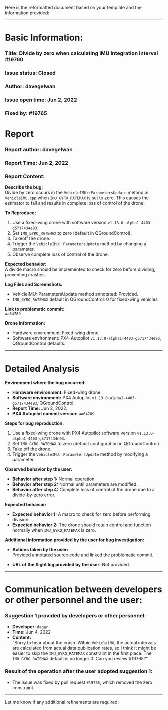 Here is the reformatted document based on your template and the information provided:

---

# Basic Information:
### Title: Divide by zero when calculating IMU integration interval #19760
### Issue status: Closed
### Author: davegelwan
### Issue open time: Jun 2, 2022
### Fixed by: #19765

# Report
### Report author: davegelwan
### Report Time: Jun 2, 2022
### Report Content:   
**Describe the bug:**  
Divide by zero occurs in the `VehicleIMU::ParametersUpdate` method in `VehicleIMU.cpp` when `IMU_GYRO_RATEMAX` is set to zero. This causes the estimator to fail and results in complete loss of control of the drone.  

**To Reproduce:**  
1. Use a fixed-wing drone with software version `v1.13.0-alpha1-4403-g5717434e93`.  
2. Set `IMU_GYRO_RATEMAX` to zero (default in QGroundControl).  
3. Takeoff the drone.  
4. Trigger the `VehicleIMU::ParametersUpdate` method by changing a parameter.  
5. Observe complete loss of control of the drone.  

**Expected behavior:**  
A divide macro should be implemented to check for zero before dividing, preventing crashes.

**Log Files and Screenshots:**  
- VehicleIMU::ParametersUpdate method annotated: Provided.  
- `IMU_GYRO_RATEMAX` default in QGroundControl: 0 for fixed-wing vehicles.  

**Link to problematic commit:**  
`aa64789`  

**Drone Information:**  
- Hardware environment: Fixed-wing drone.  
- Software environment: PX4-Autopilot `v1.13.0-alpha1-4403-g5717434e93`, QGroundControl defaults.  

---

# Detailed Analysis

**Environment where the bug occurred:**

- **Hardware environment:** Fixed-wing drone.  
- **Software environment:** PX4 Autopilot `v1.13.0-alpha1-4403-g5717434e93`, QGroundControl.  
- **Report Time:** Jun 2, 2022.  
- **PX4 Autopilot commit version:** `aa64789`.  

**Steps for bug reproduction:**

1. Use a fixed-wing drone with PX4 Autopilot software version `v1.13.0-alpha1-4403-g5717434e93`.  
2. Set `IMU_GYRO_RATEMAX` to zero (default configuration in QGroundControl).  
3. Take off the drone.  
4. Trigger the `VehicleIMU::ParametersUpdate` method by modifying a parameter.  

**Observed behavior by the user:**

- **Behavior after step 1:** Normal operation.  
- **Behavior after step 2:** Normal until parameters are modified.  
- **Behavior after step 4:** Complete loss of control of the drone due to a divide-by-zero error.  

**Expected behavior:**

- **Expected behavior 1:** A macro to check for zero before performing division.  
- **Expected behavior 2:** The drone should retain control and function normally when `IMU_GYRO_RATEMAX` is zero.  

**Additional information provided by the user for bug investigation:**

- **Actions taken by the user:**  
   Provided annotated source code and linked the problematic commit.  

- **URL of the flight log provided by the user:** Not provided.  

---

# Communication between developers or other personnel and the user:

### Suggestion 1 provided by developers or other personnel:
- **Developer:** `dagar`  
- **Time:** Jun 4, 2022  
- **Content:**  
  "Sorry to hear about the crash. Within `VehicleIMU`, the actual intervals are calculated from actual data publication rates, so I think it might be easier to skip the `IMU_GYRO_RATEMAX` constraint in the first place. The `IMU_GYRO_RATEMAX` default is no longer 0. Can you review #19765?"  

### Result of the operation after the user adopted suggestion 1:
- The issue was fixed by pull request `#19765`, which removed the zero constraint.  

--- 

Let me know if any additional refinements are required!
